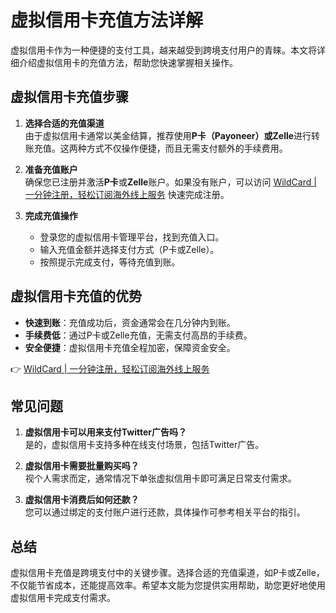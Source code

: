 # 虚拟信用卡充值方法详解

虚拟信用卡作为一种便捷的支付工具，越来越受到跨境支付用户的青睐。本文将详细介绍虚拟信用卡的充值方法，帮助您快速掌握相关操作。

## 虚拟信用卡充值步骤

1. **选择合适的充值渠道**  
   由于虚拟信用卡通常以美金结算，推荐使用**P卡（Payoneer）**或**Zelle**进行转账充值。这两种方式不仅操作便捷，而且无需支付额外的手续费用。

2. **准备充值账户**  
   确保您已注册并激活**P卡**或**Zelle**账户。如果没有账户，可以访问 [WildCard | 一分钟注册，轻松订阅海外线上服务](https://bbtdd.com/WildCard) 快速完成注册。

3. **完成充值操作**  
   - 登录您的虚拟信用卡管理平台，找到充值入口。  
   - 输入充值金额并选择支付方式（P卡或Zelle）。  
   - 按照提示完成支付，等待充值到账。

## 虚拟信用卡充值的优势

- **快速到账**：充值成功后，资金通常会在几分钟内到账。  
- **手续费低**：通过P卡或Zelle充值，无需支付高昂的手续费。  
- **安全便捷**：虚拟信用卡充值全程加密，保障资金安全。

👉 [WildCard | 一分钟注册，轻松订阅海外线上服务](https://bbtdd.com/WildCard)

## 常见问题

1. **虚拟信用卡可以用来支付Twitter广告吗？**  
   是的，虚拟信用卡支持多种在线支付场景，包括Twitter广告。

2. **虚拟信用卡需要批量购买吗？**  
   视个人需求而定，通常情况下单张虚拟信用卡即可满足日常支付需求。

3. **虚拟信用卡消费后如何还款？**  
   您可以通过绑定的支付账户进行还款，具体操作可参考相关平台的指引。

## 总结

虚拟信用卡充值是跨境支付中的关键步骤。选择合适的充值渠道，如P卡或Zelle，不仅能节省成本，还能提高效率。希望本文能为您提供实用帮助，助您更好地使用虚拟信用卡完成支付需求。
